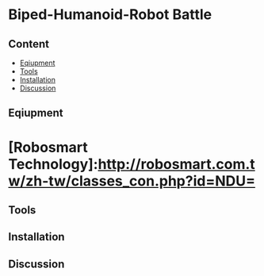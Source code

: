 # Biped-Humanoid-Robot Battle

## Content
  * [Eqiupment](#Equipment)
  * [Tools](#Tools)
  * [Installation](#Installation)
  * [Discussion](#Discussion)
## Eqiupment



  # [Robosmart Technology]:http://robosmart.com.tw/zh-tw/classes_con.php?id=NDU=


## Tools




## Installation























## Discussion
